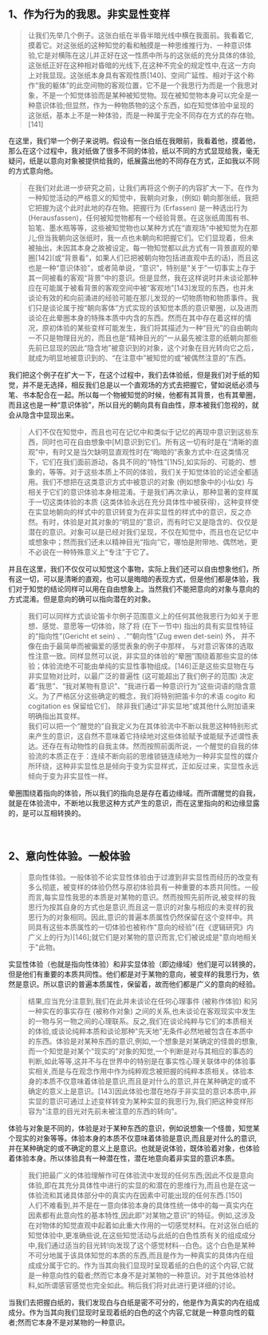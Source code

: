<h2>1、作为行为的我思。非实显性变样</h2><blockquote data-pid="oGQE36C_">让我们先举几个例子。这张白纸在半昏半暗光线中横在我面前。我看着它,摸着它。对这张纸的这种知觉的看和触摸是一种思维推行为、一种意识体验,它是对横陈在这儿并正好在这一性质中所与的这张纸的充分具体的体验,这张纸正好在这种相对昏暗的光线下,在这种不完全的规定性中,在这一方向上对我显现。这张纸本身具有客观性质[140]、空间广延性、相对于这个称作“我的躯体”的此空间物的客观位置，它不是一个我思行为而是一个我思对象，不是一个知觉体验而是某种被知觉物。现在被知觉物本身可以完全是一种意识体验;但显然，作为一种物质物的这个东西，如在知觉体验中呈现的这张纸，基本上不是一种体验，而是一种属于完全不同存在方式的存在物。[141]</blockquote><p data-pid="wZxvqO3u">在这里，我们举一个例子来说明。假设有一张白纸在我眼前，我看着他，摸着他，那么在这个过程中，我对纸做了很多不同的体验，纸以不同的方式显现给我，毫无疑问，纸是以意向对象被提供给我的，纸展露出他的不同存在方式，正如我以不同的方式意向他。</p><blockquote data-pid="JDe_qRpe">在我们对此进一步研究之前，让我们再将这个例子的内容扩大一下。在作为一种知觉活动的严格意义的知觉中，我朝向对象，(例如) 朝向那张纸，我把它把握为这个此时此地的存在物。把握行为 (Erfassen) 是一种选出行为 (Herausfassen)，任何被知觉物都有一个经验背景。在这张纸周围有书、铅笔、墨水瓶等等，这些被知觉物也以某种方式在“直观场”中被知觉为在那儿;但当我朝向这张纸时，我一点也未朝向和把握它们。它们显现着，但未被抽出，未因其本身之故被设定。每一物知觉都以此方式有一背景直观的晕圈[142](或“背景看”，如果人们已把被朝向物包括进直观中去的话)，而且这也是一种“意识体验”，或者简单说，“意识”，特别是“关于”一切事实上存于其一同被看的客观“背景”中的意识。但是显然，我在这样说时并未谈论那种应在可能属于被看背景的客观空间中被“客观地"[143]发现的东西，也并未谈论有效的和向前涌进的经验可能在那儿发现的一切物质物和物质事件。我们只是谈论属于按“朝向客体”方式实现的该知觉本质的意识晕圈，以及进而谈论在此晕圈本身的特殊本质中内含的东西。然而在其中存在着这样的情况，原初体验的某些变样可能发生，我们将其描述为一种“目光”的自由朝向一不只是物理目光的，而且也是“精神目光的”一从最先被注意的纸朝向那些先前已显现的因此“隐含地”被意识到的对象，这个对象在目光转向它之后，就成为明显地被意识到的、“在注意中”被知觉的或“被偶然注意的”东西。</blockquote><p data-pid="Exx75e3e">我们把这个例子在扩大一下，在这个过程中，我们去体验纸，但是我们对于纸的知觉，并不是无选择，相反我们总是以一个直观场的方式去把握它，譬如说纸必须与笔、书本配合在一起。所以每一个物被知觉的时候，他都有其背景，也有其晕圈，而且这也是一种“意识体验”，所以目光的朝向具有自由性，原本被我们忽视的，就会从隐含中显现出来。</p><blockquote data-pid="nmhgAj6p">人们不仅在知觉中，而且也可在记忆中和类似于记忆的再现中意识到这些东西，同时也可在自由想象中[M]意识到它们。所有这一切有时是在“清晰的直观”中，有时又是当欠缺明显直观性时在“晦暗的”表象方式中:在这类情况下，它们在我们面前游动，各具不同的“特性”[1N5],如实际的、可能的、想象的，等等。对于这些本质上不同的体验，我们关于知觉体验的论述全都适用。我们不想把在这类意识方式中被意识的对象 (例如想象中的小仙女) 与相关于它们的意识体验本身相混淆。于是我们再次承认，那种显著的变样属于一切这类体验的本质 (这类体验永远在充分具体性中被获得)，这种变样使在实显地朝向的样式中的意识转变为在非实显性的样式中的意识，反之亦然。有时，体验是对其对象的“明显的”意识，而有时它又是隐含的、仅仅是潜在的意识。对象可以是已经对我们呈现，不仅在知觉中，而且也在记忆中或想象中；然而我们还未以精神目光“指向”它，哪怕是附带地、偶然地，更不必说在一种特殊意义上“专注”于它了。</blockquote><p data-pid="biL9mepi">并且在这里，我们不仅仅可以知觉这个事物，实际上我们还可以自由想象他们，所有这一切，可以是清晰的直观，也可以是晦暗的表现方式，但是他们都是体验，我们对于知觉的结论同样可以用在自由想象上。当然我们不能把意向的对象与意向的方式混淆。但是意向的确可以指向潜在的对象。</p><blockquote data-pid="mqWN4GlG">我们可以同样方式谈论笛卡尔例子范围意义上的任何其他我思行为如关于思想、感觉、意愿等一切体验，除了将 (在下一节中) 指出的具有实显性特征的“指向性”(Gericht et sein) 、.““朝向性”(Zug ewen det-sein) 外， 并不像在由于最简单而被偏爱的感觉表象的例子中那样， 与对意识客体的选取性注意一致。同样显然可以说，非实显的体验的“晕圈”围绕着那些实显的体验；体验流绝不可能由单纯的实显性事物组成。[146]正是这些实显物在与非实显物对比时，以最广泛的普遍性 (这可能超出了我们例子的范围) 决定着“我思”、“我对某物有意识”、“我进行着一种意识行为”这些词语的隐含意义。为了严格区分这些确定的概念，我们将特别把笛卡尔的术语 cogito 和 cogitation es 保留给它们， 除非我们通过“非实显地”或其他什么附加语来明确指出其变样。<br>我们可以把一个“醒觉的”自我定义为在其体验流中不断以我思这种特别形式来产生的意识，这自然不意味着它持续地对这些体验赋予或能赋予述谓性表达。还存在有动物性的自我主体。然而按照前面所说，一个醒觉的自我的体验流的本质正在于：连续不断向前的思维锁链连续地为一种非实显性的媒介所环绕，这种非实显性总是倾向于变为实显样式，正如反过来，实显性永远倾向于变为非实显性一样。</blockquote><p data-pid="KqZDuEFe">晕圈围绕着指向的体验，所以我们的指向总是存在着边缘域。而所谓醒觉的自我，就是在体验流中，不断地以我思这种方式产生的意识，而在这里指向的和边缘显露的，是可以互相转换的。</p><p><br></p><h2>2、意向性体验。一般体验</h2><blockquote data-pid="rH8Zg81T">意向性体验。一般体验不论实显性体验由于过渡到非实显性而经历的改变有多么彻底，被变样的体验仍然与原初体验具有一种重要的本质共同性。一般而言,每实显性我思的本质是对某物的意识。然而按照先前所说,被变样的我思行为按其自身的方式也是意识,而且这一意识的对象与相应的未变样的我思行为的对象相同。因此,意识的普遍本质属性仍然保留在这个变样中。共同具有这些本质属性的一切体验也被称作"意向的经验"(在《逻辑研究》内广义上的行为)[146];就它们是对某物的意识而言,它们被说成是"意向地相关于"此物。</blockquote><p data-pid="78YWeibJ">实显性体验（也就是指向性体验）和非实显体验（即边缘域）他们是可以转换的，但是他们有重要的本质共同性。他们都是对于某物的意向，被变样的我思行为，依然是意识。所以意识的普遍本质属性，保留着，故而他们都是广义的意向的经验。</p><blockquote data-pid="XE7iBsHJ">结果,应当充分注意到,我们在此并未谈论在任何心理事件 (被称作体验) 和另一种实在的事实存在 (被称作对象) 之间的关系,也未谈论在客观现实中发生的一物与另一物之间的心理联系。反之,我们在谈论纯粹与它们的本质相关的体验,或谈论纯粹本质和谈论那种"先天地"无条件必然地被包含在本质中的东西。体验是对某种东西的意识,例如,一个想象是对某确定的怪兽的想象,而一个知觉是对某个"现实的"对象的知觉,一个判断是对与其相应的事态的判断,如此等等,这并不与在世界中的特别是在事实性心理关联体中的体验事实相关,而是与在观念作用中作为纯粹观念被把握的纯粹本质相关。体验本身的本质不仅意味着体验是意识,而且是对什么的意识,并在某种确定的或不确定的意义上是意识。[143]因此体验也潜在地存于非实显的意识本质中,非实显的意识可通过上述变样转变为某种实显的我思行为,我们把这种变样形容为"注意的目光对先前未被注意的东西的转向"。</blockquote><p data-pid="UM0-T2VB">体验与对象是不同的，体验是对于某种东西的意识，例如说想象一个怪兽，知觉某个现实的对象等等。体验本身的本质不仅意味着体验是意识,而且是对什么的意识,并在某种确定的或不确定的意义上是意识。也就是说体验，既体验着对象，也体验着体验本身。所以体验具有一种潜在性，潜在地意向着非实显的意识本质。</p><blockquote data-pid="s8aXX7Uh">我们把最广义的体验理解作可在体验流中发现的任何东西;因此不仅是意向体验,即在其充分具体性中进行的实显的和潜在的思维行为,而且也是在这一体验流和其诸具体部分中的真实内在因素中可能出现的任何东西.[150]<br>人们不难看到,并不是在一意向体验本身的具体性统一体中的每一真实内在因素都有此意向性的基本特性,因此即"对某物之意识"的特征。例如,这涉及在对物体的知觉直观中起着如此重大作用的一切感觉材料。在对这张白纸的知觉体验中,更准确些说,在这些知觉活动与此纸的白色性质有关的组成成分中,我们通过适当的目光转!向发现了这个感觉材料--白色。这个白色是某种不可分地属于该具体知觉的本质的东西,而且是作为一种真实的具体内在组成成分属于它的。作为当其向我们显现时呈现着纸的白色的这个内容,它就是一种意向性的载者;然而它本身不是对某物的一种意识。对于其他体验材料,如所谓感官感觉也完全如此。稍后我们将对此进行更详细的讨论。</blockquote><p data-pid="VlbEppQ6">当我们去把握白纸的，我们发现白与白纸是密不可分的，他是作为真实的内在组成成分。作为当其向我们显现时呈现着纸的白色的这个内容,它就是一种意向性的载者;然而它本身不是对某物的一种意识。</p><p></p><p></p>